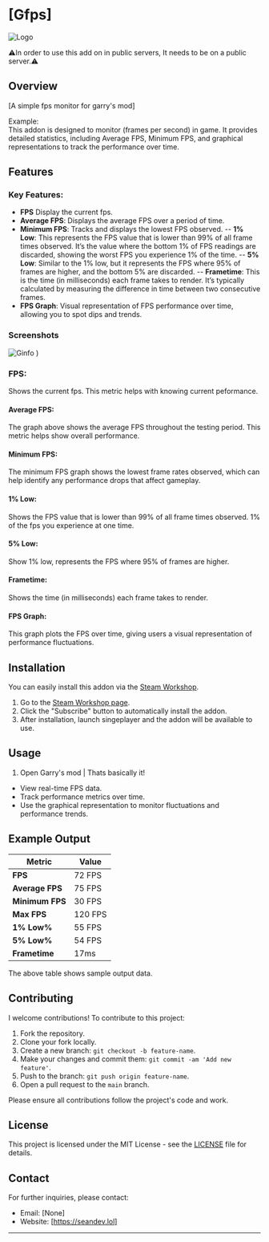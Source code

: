 <h1>[Gfps]</h1>

![Logo](https://github.com/user-attachments/assets/4ce70a1a-c106-4d9b-9cfc-40b5255496bc)

⚠️In order to use this add on in public servers, It needs to be on a public server.⚠️
## Overview

[A simple fps monitor for garry's mod]

Example:  
This addon is designed to monitor (frames per second) in game. It provides detailed statistics, including Average FPS, Minimum FPS, and graphical representations to track the performance over time.

## Features

### Key Features:
- **FPS** Display the current fps.
- **Average FPS**: Displays the average FPS over a period of time.
- **Minimum FPS**: Tracks and displays the lowest FPS observed.
-- **1% Low**:  This represents the FPS value that is lower than 99% of all frame times observed. It’s the value where the bottom 1% of FPS readings are discarded, showing the worst FPS you experience 1% of the time.
-- **5% Low**: Similar to the 1% low, but it represents the FPS where 95% of frames are higher, and the bottom 5% are discarded.
-- **Frametime**: This is the time (in milliseconds) each frame takes to render. It’s typically calculated by measuring the difference in time between two consecutive frames.
- **FPS Graph**: Visual representation of FPS performance over time, allowing you to spot dips and trends.

### Screenshots
![Ginfo](https://github.com/user-attachments/assets/e7e4dea8-78fd-45ea-9727-e6cee1672631)
)


### FPS:
Shows the current fps. This metric helps with knowing current peformance.

#### Average FPS:

The graph above shows the average FPS throughout the testing period. This metric helps show overall performance.

#### Minimum FPS:
The minimum FPS graph shows the lowest frame rates observed, which can help identify any performance drops that affect gameplay.

#### 1% Low:
Shows the FPS value that is lower than 99% of all frame times observed. 1% of the fps you experience at one time.

#### 5% Low:
Show 1% low, represents the FPS where 95% of frames are higher.

#### Frametime:
Shows the time (in milliseconds) each frame takes to render.

#### FPS Graph: 
This graph plots the FPS over time, giving users a visual representation of performance fluctuations.

## Installation

You can easily install this addon via the [Steam Workshop](https://steamcommunity.com/sharedfiles/filedetails/?id=3401664692).

1. Go to the [Steam Workshop page](https://steamcommunity.com/sharedfiles/filedetails/?id=3401664692).
2. Click the "Subscribe" button to automatically install the addon.
3. After installation, launch singeplayer and the addon will be available to use.

## Usage
1. Open Garry's mod | Thats basically it!

- View real-time FPS data.
- Track performance metrics over time.
- Use the graphical representation to monitor fluctuations and performance trends.

## Example Output

| Metric          | Value        |
|-----------------|--------------|
| **FPS**         | 72 FPS       |
| **Average FPS** | 75 FPS       |
| **Minimum FPS** | 30 FPS       |
| **Max FPS**     | 120 FPS      |
| **1% Low%**     | 55 FPS       |
| **5% Low%**     | 54 FPS       |
| **Frametime**   | 17ms         |
The above table shows sample output data.

## Contributing

I welcome contributions! To contribute to this project:

1. Fork the repository.
2. Clone your fork locally.
3. Create a new branch: `git checkout -b feature-name`.
4. Make your changes and commit them: `git commit -am 'Add new feature'`.
5. Push to the branch: `git push origin feature-name`.
6. Open a pull request to the `main` branch.

Please ensure all contributions follow the project's code and work.

## License

This project is licensed under the MIT License - see the [LICENSE](LICENSE) file for details.

## Contact

For further inquiries, please contact:

- Email: [None]
- Website: [https://seandev.lol]

---
